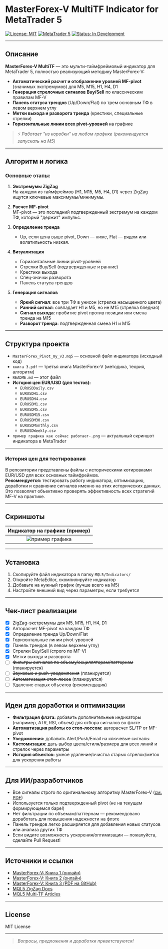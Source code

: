# MasterForex-V MultiTF Indicator for MetaTrader 5

[![License: MIT](https://img.shields.io/badge/License-MIT-yellow.svg)](LICENSE)
[![MetaTrader 5](https://img.shields.io/badge/platform-MetaTrader5-blue.svg)](https://www.metatrader5.com/)
[![Status: In Development](https://img.shields.io/badge/status-active-brightgreen.svg)]()

---

## Описание

**MasterForex-V MultiTF** — это мульти-таймфреймовый индикатор для MetaTrader 5, полностью реализующий методику MasterForex-V:

- **Автоматический расчет и отображение уровней MF-pivot** (значимых экстремумов) для M5, M15, H1, H4, D1
- **Генерация стрелочных сигналов Buy/Sell** по классическим правилам MF-V
- **Панель статуса трендов** (Up/Down/Flat) по трем основным ТФ в левом верхнем углу
- **Метки выхода и разворота тренда** (крестики, специальные стрелки)
- **Горизонтальные линии всех pivot-уровней** на графике

> ⚡️ _Работает "из коробки" на любом графике (рекомендуется запускать на M5)_

---

## Алгоритм и логика

### Основные этапы:

1. **Экстремумы ZigZag**  
   На каждом из таймфреймов (H1, M15, M5, H4, D1) через ZigZag ищутся ключевые максимумы/минимумы.

2. **Расчет MF-pivot**  
   MF-pivot — это последний подтвержденный экстремум на каждом ТФ, который "держит" импульс.

3. **Определение тренда**  
   - Up, если цена выше pivot, Down — ниже, Flat — рядом или волатильность низкая.

4. **Визуализация**  
   - Горизонтальные линии pivot-уровней  
   - Стрелки Buy/Sell (подтвержденные и ранние)  
   - Крестики выхода  
   - Спец-значки разворота  
   - Панель статуса трендов

5. **Генерация сигналов**  
   - **Яркий сигнал**: все три ТФ в унисон (стрелка насыщенного цвета)
   - **Ранний сигнал**: совпадает H1 и M5, но не M15 (стрелка бледная)
   - **Сигнал выхода**: пробитие pivot против позиции или смена тренда на M15
   - **Разворот тренда**: подтвержденная смена H1 и M15

---

## Структура проекта

- `MasterForex_Pivot_my_v3.mq5` — основной файл индикатора (исходный код)
- `книга 3.pdf` — третья книга MasterForex-V (методика, теория, алгоритм)
- `README.md` — этот файл
- **История цен EUR/USD (для тестов):**
    - `EURUSDDaily.csv`
    - `EURUSDH1.csv`
    - `EURUSDH4.csv`
    - `EURUSDM1.csv`
    - `EURUSDM5.csv`
    - `EURUSDM15.csv`
    - `EURUSDM30.csv`
    - `EURUSDMonthly.csv`
    - `EURUSDWeekly.csv`
- `пример графика как сейчас работает-.png` — актуальный скриншот индикатора в MetaTrader

---

### История цен для тестирования

В репозитории представлены файлы с историческими котировками EUR/USD для всех основных таймфреймов.  
**Рекомендуется:** тестировать работу индикатора, оптимизацию, доработки и сравнение сигналов именно на этих исторических данных. Это позволяет объективно проверять эффективность всех стратегий MF-V на практике.

---

## Скриншоты

| Индикатор на графике (пример) |
|:---:|
| ![пример графика](./пример%20графика%20как%20сейчас%20работает-.png) |

---

## Установка

1. Скопируйте файл индикатора в папку `MQL5/Indicators/`
2. Откройте MetaEditor, скомпилируйте индикатор
3. Добавьте на нужный график (лучше всего на M5)
4. Настройте внешний вид через параметры, если требуется

---

## Чек-лист реализации

- [x] ZigZag-экстремумы для M5, M15, H1, H4, D1
- [x] Авторасчет MF-pivot на каждом ТФ
- [x] Определение тренда Up/Down/Flat
- [x] Горизонтальные линии pivot-уровней
- [x] Панель трендов (в левом верхнем углу)
- [x] Стрелки Buy/Sell (строго по MF-V)
- [x] Метки выхода и разворота
- [ ] ~~Фильтры сигналов по объему/осцилляторам/паттернам~~ (планируется)
- [ ] ~~Звуковые и push-уведомления~~ (планируется)
- [ ] ~~Автоматизация стоп-лосса~~ (планируется)
- [ ] ~~Удаление старых объектов~~ (рекомендация)

---

## Идеи для доработки и оптимизации

- **Фильтрация флэта:** добавить дополнительные индикаторы (например, ATR, RSI, объем) для отбора сигналов во флэте
- **Автоматизация работы со стоп-лоссом:** авторасчет SL/TP от MF-pivot
- **Уведомления:** добавить Alert/Push/Email на ключевые сигналы
- **Кастомизация:** дать выбор цвета/стиля/размера для всех линий и стрелок через параметры
- **История объектов:** умное удаление/очистка старых стрелок/меток для ускорения работы

---

## Для ИИ/разработчиков

- Все сигналы строго по оригинальному алгоритму MasterForex-V ([см. PDF](./Алгоритм%20индикатора%20MasterForex‑V%20для%20MetaTrader%205%20(1).pdf))
- Используется только подтвержденный pivot (не на текущем формирующемся баре!)
- Нет фильтрации по объемам/паттернам — рекомендовано доработать для повышения надежности на флэте
- Панель трендов легко расширяется для добавления новых статусов или анализа других ТФ
- Если видите возможность ускорения/оптимизации — пожалуйста, сделайте Pull Request!

---

## Источники и ссылки

- [MasterForex-V: Книга 1 (онлайн)](https://www.masterforex-v.org/mf_books/book1.html)
- [MasterForex-V: Книга 2 (онлайн)](https://www.masterforex-v.org/mf_books/book2.html)
- [MasterForex-V: Книга 3 (PDF на GitHub)](https://github.com/7SoKKoS7/indicator-MF-V-system-for-MT5/blob/main/%D0%BA%D0%BD%D0%B8%D0%B3%D0%B0%203.pdf)
- [MQL5 ZigZag Docs](https://www.mql5.com/en/docs/indicators/zigzag)
- [MQL5 Multi-TF Articles](https://www.mql5.com/en/articles/2837)

---

## License

MIT License

---

> _Вопросы, предложения и доработки приветствуются!_
